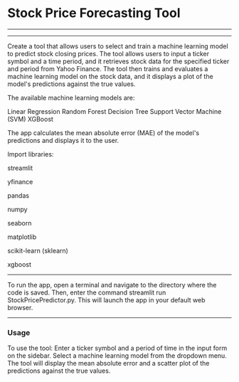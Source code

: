 # Stock Price Forecasting Tool


---


---

Create a tool that allows users to select and train a machine learning model to predict stock closing prices. The tool allows users to input a ticker symbol and a time period, and it retrieves stock data for the specified ticker and period from Yahoo Finance. The tool then trains and evaluates a machine learning model on the stock data, and it displays a plot of the model's predictions against the true values.

The available machine learning models are:

Linear Regression
Random Forest
Decision Tree
Support Vector Machine (SVM)
XGBoost

The app calculates the mean absolute error (MAE) of the model's predictions and displays it to the user.

Import libraries:

streamlit

yfinance

pandas

numpy

seaborn

matplotlib

scikit-learn (sklearn)

xgboost 

---

To run the app, open a terminal and navigate to the directory where the code is saved. Then, enter the command streamlit run StockPricePredictor.py. This will launch the app in your default web browser.

---

### Usage

To use the tool:
Enter a ticker symbol and a period of time in the input form on the sidebar. 
Select a machine learning model from the dropdown menu. 
The tool will display the mean absolute error and a scatter plot of the predictions against the true values.
